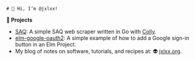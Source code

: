 ```
# 👋 Hi, I’m @jxlxx!
```
**🧪 Projects**
- [SAQ](https://github.com/jxlxx/SAQ): A simple SAQ web scraper written in Go with [Colly](https://github.com/gocolly/colly).
- [elm-google-oauth2](https://github.com/jxlxx/elm-google-oauth2): A simple example of how to add a Google sign-in button in an Elm Project.
- My blog of notes on software, tutorials, and recipes at: 👽 [jxlxx.org](https://jxlxx.org/).



